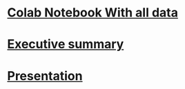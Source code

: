 # [Colab Notebook With all data](https://colab.research.google.com/drive/16frMg5uV0nQqXFkvjpWrpvk6C-N5alGG?usp=sharing)

# [Executive summary](https://colab.research.google.com/drive/1Ku6g1nByaSvoOaGX8Q7Pjiz-JPbyYcdo?usp=sharing)

# [Presentation](https://docs.google.com/presentation/d/1COyX3AEMqm5RYM-ROi2B8WzGdXgjjJ1LJAk_RP4F9mw/edit?usp=sharing)
